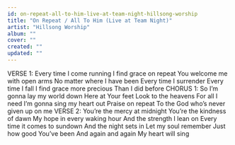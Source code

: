 ```yaml
---
id: on-repeat-all-to-him-live-at-team-night-hillsong-worship
title: "On Repeat / All To Him (Live at Team Night)"
artist: "Hillsong Worship"
album: ""
cover: ""
created: ""
updated: ""
---
```


VERSE 1:
Every time I come running
I find grace on repeat
You welcome me with open arms
No matter where I have been
Every time I surrender
Every time I fall
I find grace more precious
Than I did before
CHORUS 1:
So I’m gonna lay my world down
Here at Your feet
Look to the heavens
For all I need
I’m gonna sing my heart out
Praise on repeat
To the God who’s never given up on me
VERSE 2:
You’re the mercy at midnight
You’rе the kindness of dawn
My hope in еvery waking hour
And the strength I lean on
Every time it comes to sundown
And the night sets in
Let my soul remember
Just how good You’ve been
And again and again
My heart will sing